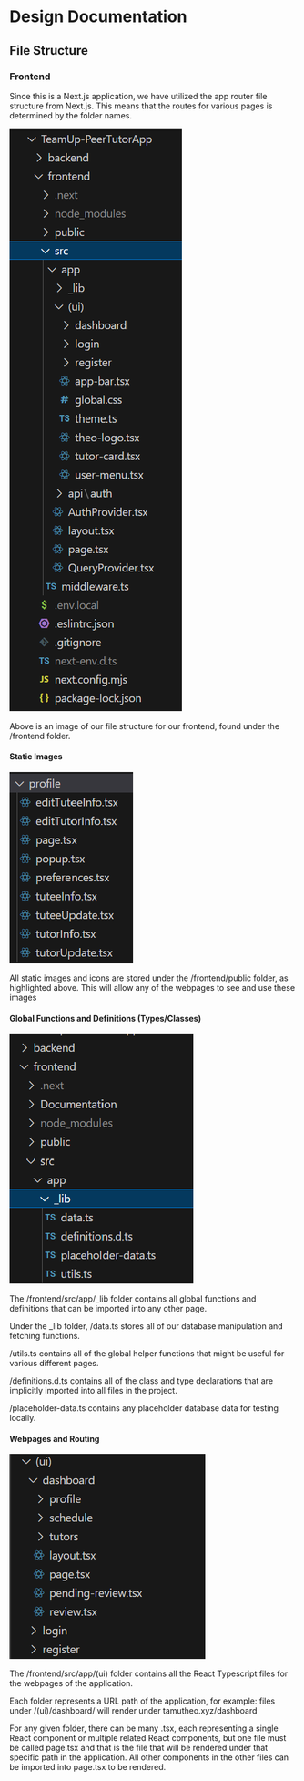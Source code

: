 # Design Documentation
## File Structure
### Frontend
Since this is a Next.js application, we have utilized the app router file structure from Next.js. This means that the routes for various pages is determined by the folder names. 

![File Structure shown by using image of file directory](fileStructure.png)

Above is an image of our file structure for our frontend, found under the /frontend folder.
#### Static Images
![File Structure with /frontend/public folder highlighted](folderExample.png)

All static images and icons are stored under the /frontend/public folder, as highlighted above. This will allow any of the webpages to see and use these images

#### Global Functions and Definitions (Types/Classes)
![Files Structure with /frontend/src/app/_lib folder expanded](_lib.png)

The /frontend/src/app/_lib folder contains all global functions and definitions that can be imported into any other page.

Under the _lib folder, /data.ts stores all of our database manipulation and fetching functions.

/utils.ts contains all of the global helper functions that might be useful for various different pages.

/definitions.d.ts contains all of the class and type declarations that are implicitly imported into all files in the project.

/placeholder-data.ts contains any placeholder database data for testing locally.

#### Webpages and Routing
![File Structure with /frontend/src/app/(ui) folder expanded](routePaths.png)

The /frontend/src/app/(ui) folder contains all the React Typescript files for the webpages of the application.

Each folder represents a URL path of the application, for example: files under /(ui)/dashboard/ will render under tamutheo.xyz/dashboard 

For any given folder, there can be many .tsx, each representing a single React component or multiple related React components, but one file must be called page.tsx and that is the file that will be rendered under that specific path in the application. All other components in the other files can be imported into page.tsx to be rendered. 



